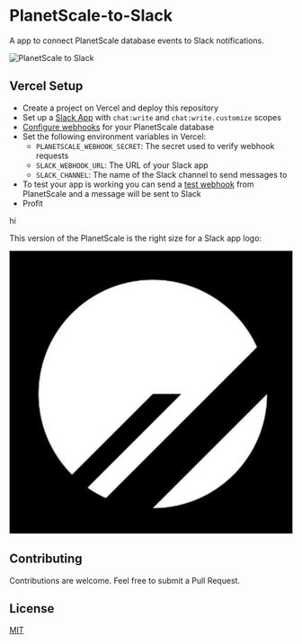 # PlanetScale-to-Slack

A app to connect PlanetScale database events to Slack notifications.

![PlanetScale to Slack](https://github.com/samlambert/planetscale-to-slack/assets/1155781/478d465f-0ca4-4312-a6e3-944bae6612ae)

## Vercel Setup

- Create a project on Vercel and deploy this repository
- Set up a [Slack App](https://api.slack.com/quickstart) with `chat:write` and `chat:write.customize` scopes
- [Configure webhooks](https://planetscale.com/docs/concepts/webhooks) for your PlanetScale database
- Set the following environment variables in Vercel:
  - `PLANETSCALE_WEBHOOK_SECRET`: The secret used to verify webhook requests
  - `SLACK_WEBHOOK_URL`: The URL of your Slack app
  - `SLACK_CHANNEL`: The name of the Slack channel to send messages to
- To test your app is working you can send a [test webhook](https://planetscale.com/docs/concepts/webhooks#setting-up-a-webhook-in-planetscale) from PlanetScale and a message will be sent to Slack
- Profit

hi

This version of the PlanetScale is the right size for a Slack app logo:

![PlanetScale Logo](misc/PlanetScale_logo.png)

## Contributing

Contributions are welcome. Feel free to submit a Pull Request.

## License

[MIT](https://choosealicense.com/licenses/mit/)
